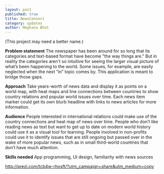 ```yaml
---
layout: post
published: true
title: NewsConnect
category: updates
author: Meghana Bhat
---
```


(This project may need a better name.)

**Problem statement**
The newspaper has been around for so long that its categories and text-based format have become "the way things are." But in reality the categories aren't so intuitive for seeing the larger visual picture of what’s been happening to the world. Some issues, for example, are easily neglected when the next “in” topic comes by. This application is meant to bridge those gaps.

**Approach**
Take years-worth of news data and display it as points on a world map, with heat maps and line connections between countries to show country relations and popular world issues over time. Each news item marker could get its own blurb headline with links to news articles for more information.

**Audience**
People interested in international relations could make use of the country connections and heat map of news over time. People who don’t like reading news as text but want to get up to date on modern world history could use it as a visual tool for learning. People involved in non-profits could use it to identify issues that are still ongoing but passed over in the wake of more popular news, such as in small third-world countries that don’t have much attention.

**Skills needed**
App programming, UI design, familiarity with news sources

http://prezi.com/tcb4w-rhosft/?utm_campaign=share&utm_medium=copy